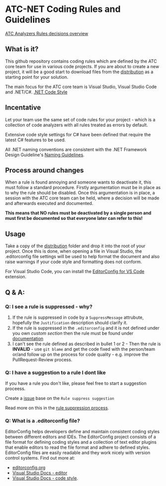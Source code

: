 # ATC-NET Coding Rules and Guidelines

[ATC Analyzers Rules decisions overview](/documentation/CodeAnalyzersRules/rules-overview.md)

## What is it?
This github repository contains coding rules which are defined by the ATC core team for use in various code projects. If you are about to create a new project, it will be a good start to download files from the [distribution](/tree/main/distribution) as a starting point for your solution.

The main focus for the ATC core team is Visual Studio, Visual Studio Code and .NET/C#. [.NET Code Style](#)

## Incentative
Let your team use the same set of code rules for your project - which is a collection of code analyzers with all rules treated as errors by default.

Extensive code style settings for C# have been defined that require the latest C# features to be used.

All .NET naming conventions are consistent with the .NET Framework Design Guideline's [Naming Guidelines](https://docs.microsoft.com/en-us/dotnet/standard/design-guidelines/naming-guidelines).

## Process around changes
When a rule is found annoying and someone wants to deactivate it, this must follow a standard procedure. Firstly argumentation must be in place as to why the rule should be disabled. Once this argumentation is in place, a session with the ATC core team can be held, where a decision will be made and afterwards executed and documented.

**This means that NO rules must be deactivated by a single person and must first be documented so that everyone later can refer to this!**

## Usage
Take a copy of the [distribution](/tree/main/distribution) folder and drop it into the root of your project. Once this is done, when opening a file in Visual Studio, the .editorconfig file settings will be used to help format the document and also raise warnings if your code style and formatting does not conform.

For Visual Studio Code, you can install the [EditorConfig for VS Code](https://marketplace.visualstudio.com/items?itemName=EditorConfig.EditorConfig) extension.

## Q & A:
### Q: I see a rule is suppressed - why?
1) If the rule is suppressed in code by a `SuppressMessage` attrubute, hopefully the `Justification` description should clarify it.
2) If the rule is suppressed in the `.editorconfig` and it is not defined under you own _custom section_ then the rule must be found under [documentation](/documentation/CodeAnalyzersRules/rules-overview.md)
3) I can't see the rule defined as described in bullet 1 or 2 - Then the rule is **INVALID**  - use `git blame` and get the code fixed with the person/team or/and follow up on the process for code quality - e.g. improve the PullRequest-Review process.

### Q: I have a suggestion to a rule I dont like
If you have a rule you don't like, please feel free to start a suggestion proceess.

Create a [issue](https://github.com/atc-net/atc-coding-rules/issues/new/choose) base on the `Rule suppress suggestion`

Read more on this in the [rule suppression process](/documentation/CodeAnalyzersRules/rule-suppress-process.md).

### Q: What is a .editorconfig file?
EditorConfig helps developers define and maintain consistent coding styles between different editors and IDEs. The EditorConfig project consists of a file format for defining coding styles and a collection of text editor plugins that enable editors to read the file format and adhere to defined styles. EditorConfig files are easily readable and they work nicely with version control systems. Find out more at:
* [editorconfig.org](http://editorconfig.org/)
* [Visual Studio Docs - editor](https://docs.microsoft.com/en-us/visualstudio/ide/create-portable-custom-editor-options?view=vs-2019)
* [Visual Studio Docs - code style](https://docs.microsoft.com/en-us/visualstudio/ide/editorconfig-code-style-settings-reference).
